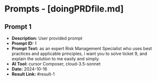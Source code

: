 # Prompts - [doingPRDfile.md]

## Prompt 1
* **Description:** User provided prompt
* **Prompt ID:** 1
* **Prompt Text:** as an expert Risk Management Specialist who uses best practices and applicable principles, i want you to solve ticket 9, and explain the solution to me easily and simply.
* **AI Tool:** cursor Composer, cloud-3.5-sonnet
* **Date:** 2024-10-16
* **Result Link:** #result-1

